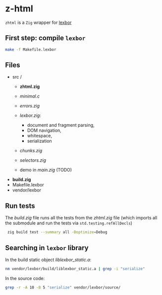 # z-html

`zhtml` is a `Zig` wrapper for [lexbor](https://github.com/lexbor/lexbor)

## First step: compile `lexbor`

```sh
make -f Makefile.lexbor
```

## Files

- src /
  - __zhtml.zig__
  - _minimal.c_
  - _errors.zig_
  - _lexbor.zig_:
    - document and fragment parsing,
    - DOM navigation,
    - whitespace,
    - serialization
  - _chunks.zig_
  - _selectors.zig_

  - demo in _main.zig_ (TODO)
- __build.zig__
- Makefile.lexbor
- vendor/lexbor
  
## Run tests

The _build.zig_ file runs all the tests from the _zhtml.zig_ file (which imports all the submodule and run the tests via `std.testing.refAllDecls`)


```sh
 zig build test --summary all -Doptimize=Debug
 ```

## Searching in `lexbor` library

In the build static object _liblexbor_static.a_:

```sh
nm vendor/lexbor/build/liblexbor_static.a | grep -i "serialize"
```

In the source code:

```sh
grep -r -A 10 -B 5 "serialize" vendor/lexbor/source/
```

